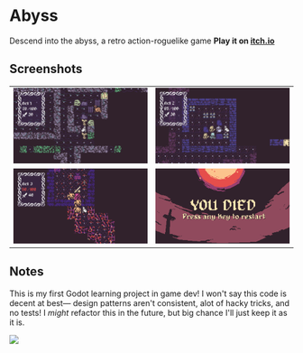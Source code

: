 # Abyss

Descend into the abyss, a retro action-roguelike game
**Play it on [itch.io](https://ljvmiranda921.itch.io/abyss)**

## Screenshots

<table>
  <tr>
    <td><img src="screenshots/act1.png" width="300"></td>
    <td><img src="screenshots/act2.png" width="300"></td>
   </tr> 
   <tr>
    <td><img src="screenshots/act3.png" width="300"></td>
    <td><img src="art/DeathScreen.png" width="300"></td>
  </tr>
</table>

## Notes

This is my first Godot learning project in game dev! I won't say this code is
decent at best&mdash; design patterns aren't consistent, alot of hacky tricks,
and no tests! I *might* refactor this in the future, but big chance I'll just
keep it as it is.


<a href="ljvmiranda921.itch.io/abyss"><img src="http://jessemillar.github.io/available-on-itchio-badge/badge-bw.png" width="150"></a>


